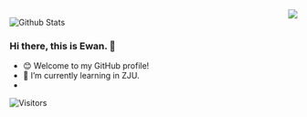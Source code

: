 <img align='right' src="https://github-readme-stats.vercel.app/api?username=Ewan-K&hide_border=true&show_icons=true&theme=radical)">

![Github Stats](https://github-readme-stats.vercel.app/api?username=Ewan-K&show_icons=true&hide_border=true&theme=dracula)

### Hi there, this is Ewan. 👋
- 😊 Welcome to my GitHub profile!
- 🌱 I’m currently learning in ZJU.
- 
![Visitors](https://visitor-badge.laobi.icu/badge?page_id=Ewan-K)



